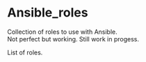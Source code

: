 Ansible_roles
=============

Collection of roles to use with Ansible.  
Not perfect but working. Still work in progess.  

List of roles.

